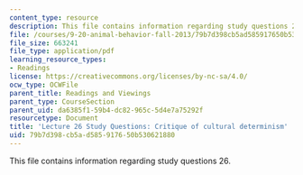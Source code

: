 ```yaml
---
content_type: resource
description: This file contains information regarding study questions 26.
file: /courses/9-20-animal-behavior-fall-2013/79b7d398cb5ad585917650b530621880_MIT9_20F13_L26_Qs.pdf
file_size: 663241
file_type: application/pdf
learning_resource_types:
- Readings
license: https://creativecommons.org/licenses/by-nc-sa/4.0/
ocw_type: OCWFile
parent_title: Readings and Viewings
parent_type: CourseSection
parent_uid: da6385f1-59b4-dc82-965c-5d4e7a75292f
resourcetype: Document
title: 'Lecture 26 Study Questions: Critique of cultural determinism'
uid: 79b7d398-cb5a-d585-9176-50b530621880
---
```

This file contains information regarding study questions 26.